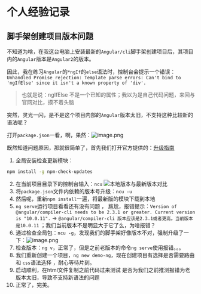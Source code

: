 # 个人经验记录
## 脚手架创建项目版本问题
不知道为啥，在我这台电脑上安装最新的`Angular/cli`脚手架创建项目后，其项目内的`Angular`版本是`Angular2`的版本。

因此，我在练习`Angular`的`*ngIf`的`else`语法时，控制台会提示一个错误：`Unhandled Promise rejection: Template parse errors: Can't bind to 'ngIfElse' since it isn't a known property of 'div'.`

> 也就是说：ngIfElse 不是一个已知的属性；我以为是自己代码问题，来回与官网对比，摸不着头脑

突然，灵光一闪，是不是这个项目内部的`Angular`版本太旧，不支持这种比较新的语法呢？

打开`package.json`一看，啊，果然：![image.png](https://i.loli.net/2020/08/21/TC1EcVAZUMwsujN.png)

既然知道问题原因，那就很简单了，首先我们打开官方提供的：[升级指南](https://github.com/raineorshine/npm-check-updates)

1. 全局安装检查更新模块：
```bash
npm install -g npm-check-updates
```
2. 在当前项目目录下的控制台输入：`ncu`
![本地版本与最新版本对比](https://i.loli.net/2020/08/21/7eOgoSKPszCvDa5.png)
3. 将`package.json`文件内依赖的版本号升级：`ncu -u`
4. 然后呢，重新`npm install`一遍，将最新版的模块下载到本地
5. `ng serve`运行项目看看还有没有问题 ， 尴尬，报错提示：`Version of @angular/compiler-cli needs to be 2.3.1 or greater. Current version is "10.0.11".` -> `@angular/compiler-cli 版本应该是2.3.1或者更高。当前版本是10.0.11` ；我们当前版本不是明显大于它了么，为啥报错？
6. 通过检查全局包：`ncu -g`，发现我们的脚手架好像版本不对，强制升级了一下：![image.png](https://i.loli.net/2020/08/21/Ucdbmow6qKr74zV.png)
7. 检查版本：`ng v`，正常了，但是之前老版本的命令`ng serve`使用报错。。。
8. 我们重新创建一个项目，`ng new demo-ng`，现在创建项目有选择是否需要路由 和 `css`语法选择 ，耐心等待片刻。
9. 启动顺利，在html文件复制之前代码过来测试 是否为我们之前推测报错为老版本太旧，导致不支持新语法的问题
10. 正常了，完美。
